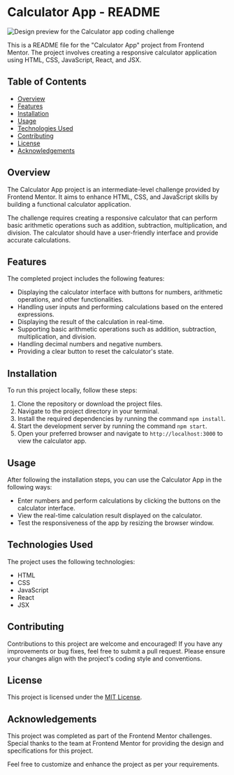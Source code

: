 # Calculator App - README

![Design preview for the Calculator app coding challenge](./design/desktop-preview.jpg)

This is a README file for the "Calculator App" project from Frontend Mentor. The project involves creating a responsive calculator application using HTML, CSS, JavaScript, React, and JSX.

## Table of Contents

- [Overview](#overview)
- [Features](#features)
- [Installation](#installation)
- [Usage](#usage)
- [Technologies Used](#technologies-used)
- [Contributing](#contributing)
- [License](#license)
- [Acknowledgements](#acknowledgements)

## Overview

The Calculator App project is an intermediate-level challenge provided by Frontend Mentor. It aims to enhance HTML, CSS, and JavaScript skills by building a functional calculator application.

The challenge requires creating a responsive calculator that can perform basic arithmetic operations such as addition, subtraction, multiplication, and division. The calculator should have a user-friendly interface and provide accurate calculations.

## Features

The completed project includes the following features:

- Displaying the calculator interface with buttons for numbers, arithmetic operations, and other functionalities.
- Handling user inputs and performing calculations based on the entered expressions.
- Displaying the result of the calculation in real-time.
- Supporting basic arithmetic operations such as addition, subtraction, multiplication, and division.
- Handling decimal numbers and negative numbers.
- Providing a clear button to reset the calculator's state.

## Installation

To run this project locally, follow these steps:

1. Clone the repository or download the project files.
2. Navigate to the project directory in your terminal.
3. Install the required dependencies by running the command `npm install`.
4. Start the development server by running the command `npm start`.
5. Open your preferred browser and navigate to `http://localhost:3000` to view the calculator app.

## Usage

After following the installation steps, you can use the Calculator App in the following ways:

- Enter numbers and perform calculations by clicking the buttons on the calculator interface.
- View the real-time calculation result displayed on the calculator.
- Test the responsiveness of the app by resizing the browser window.

## Technologies Used

The project uses the following technologies:

- HTML
- CSS
- JavaScript
- React
- JSX

## Contributing

Contributions to this project are welcome and encouraged! If you have any improvements or bug fixes, feel free to submit a pull request. Please ensure your changes align with the project's coding style and conventions.

## License

This project is licensed under the [MIT License](LICENSE).

## Acknowledgements

This project was completed as part of the Frontend Mentor challenges. Special thanks to the team at Frontend Mentor for providing the design and specifications for this project.

Feel free to customize and enhance the project as per your requirements.
